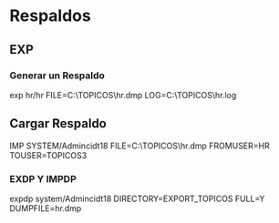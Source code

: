 # Respaldos
## EXP
### Generar un Respaldo
exp hr/hr FILE=C:\TOPICOS\hr.dmp LOG=C:\TOPICOS\hr.log

## Cargar Respaldo
IMP SYSTEM/Admincidt18 FILE=C:\TOPICOS\hr.dmp FROMUSER=HR TOUSER=TOPICOS3

### EXDP Y IMPDP
expdp system/Admincidt18 DIRECTORY=EXPORT_TOPICOS FULL=Y DUMPFILE=hr.dmp
